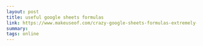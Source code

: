 ```yaml
---
layout: post
title: useful google sheets formulas
link: https://www.makeuseof.com/crazy-google-sheets-formulas-extremely-useful/
summary:
tags: online
---
```

